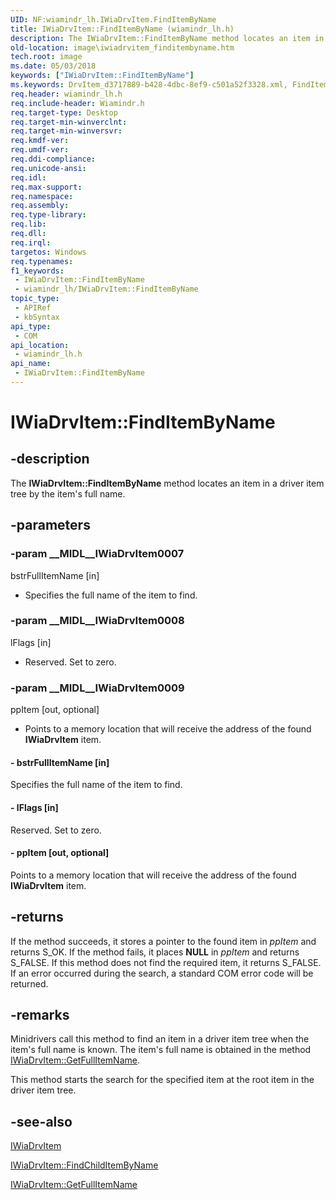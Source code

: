 ```yaml
---
UID: NF:wiamindr_lh.IWiaDrvItem.FindItemByName
title: IWiaDrvItem::FindItemByName (wiamindr_lh.h)
description: The IWiaDrvItem::FindItemByName method locates an item in a driver item tree by the item's full name.
old-location: image\iwiadrvitem_finditembyname.htm
tech.root: image
ms.date: 05/03/2018
keywords: ["IWiaDrvItem::FindItemByName"]
ms.keywords: DrvItem_d3717889-b428-4dbc-8ef9-c501a52f3328.xml, FindItemByName, FindItemByName method [Imaging Devices], FindItemByName method [Imaging Devices],IWiaDrvItem interface, IWiaDrvItem interface [Imaging Devices],FindItemByName method, IWiaDrvItem.FindItemByName, IWiaDrvItem::FindItemByName, image.iwiadrvitem_finditembyname, wiamindr_lh/IWiaDrvItem::FindItemByName
req.header: wiamindr_lh.h
req.include-header: Wiamindr.h
req.target-type: Desktop
req.target-min-winverclnt: 
req.target-min-winversvr: 
req.kmdf-ver: 
req.umdf-ver: 
req.ddi-compliance: 
req.unicode-ansi: 
req.idl: 
req.max-support: 
req.namespace: 
req.assembly: 
req.type-library: 
req.lib: 
req.dll: 
req.irql: 
targetos: Windows
req.typenames: 
f1_keywords:
 - IWiaDrvItem::FindItemByName
 - wiamindr_lh/IWiaDrvItem::FindItemByName
topic_type:
 - APIRef
 - kbSyntax
api_type:
 - COM
api_location:
 - wiamindr_lh.h
api_name:
 - IWiaDrvItem::FindItemByName
---
```


# IWiaDrvItem::FindItemByName


## -description

The **IWiaDrvItem::FindItemByName** method locates an item in a driver item tree by the item's full name.

## -parameters

### -param __MIDL__IWiaDrvItem0007

bstrFullItemName [in]

- Specifies the full name of the item to find.

### -param __MIDL__IWiaDrvItem0008

lFlags [in]

- Reserved. Set to zero.

### -param __MIDL__IWiaDrvItem0009

ppItem [out, optional]

- Points to a memory location that will receive the address of the found **IWiaDrvItem** item.

#### - bstrFullItemName [in]

Specifies the full name of the item to find.

#### - lFlags [in]

Reserved. Set to zero.

#### - ppItem [out, optional]

Points to a memory location that will receive the address of the found **IWiaDrvItem** item.

## -returns

If the method succeeds, it stores a pointer to the found item in *ppItem* and returns S_OK. If the method fails, it places **NULL** in *ppItem* and returns S_FALSE. If this method does not find the required item, it returns S_FALSE. If an error occurred during the search, a standard COM error code will be returned.

## -remarks

Minidrivers call this method to find an item in a driver item tree when the item's full name is known. The item's full name is obtained in the method [IWiaDrvItem::GetFullItemName](./nf-wiamindr_lh-iwiadrvitem-getfullitemname.md).

This method starts the search for the specified item at the root item in the driver item tree.

## -see-also

[IWiaDrvItem](./nn-wiamindr_lh-iwiadrvitem.md)

[IWiaDrvItem::FindChildItemByName](./nf-wiamindr_lh-iwiadrvitem-findchilditembyname.md)

[IWiaDrvItem::GetFullItemName](./nf-wiamindr_lh-iwiadrvitem-getfullitemname.md)

